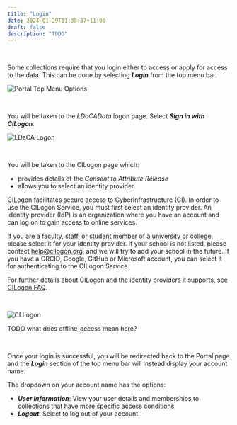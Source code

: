 ```yaml
---
title: "Login"
date: 2024-01-29T11:38:37+11:00
draft: false
description: "TODO"
---
```


<br>

Some collections require that you login either to access or apply for access to the data. This can be done by selecting ___Login___ from the top menu bar.

![Portal Top Menu Options](/help_docs/topMenuOptions.png "Portal Top Menu Options")

<br>

You will be taken to the _LDaCAData_ logon page. Select ___Sign in with CILogon___.

![LDaCA Logon](/help_docs/LDaCALogon.png "LDaCA Logon")

<br>

You will be taken to the CILogon page which:
- provides details of the _Consent to Attribute Release_
- allows you to select an identity provider

CILogon facilitates secure access to CyberInfrastructure (CI). In order to use the CILogon Service, you must first select an identity provider. An identity provider (IdP) is an organization where you have an account and can log on to gain access to online services.

If you are a faculty, staff, or student member of a university or college, please select it for your identity provider. If your school is not listed, please contact help@cilogon.org, and we will try to add your school in the future. If you have a ORCID, Google, GitHub or Microsoft account, you can select it for authenticating to the CILogon Service.

For further details about CILogon and the identity providers it supports, see [CILogon FAQ](https://www.cilogon.org/faq).

<br>

![CI Logon](/help_docs/CILogon.png "CI Logon")

TODO what does offline_access mean here?

<br>

Once your login is successful, you will be redirected back to the Portal page and the ___Login___ section of the top menu bar will instead display your account name.

The dropdown on your account name has the options:
- ___User Information___: View your user details and memberships to collections that have more specific access conditions.
- ___Logout___: Select to log out of your account. 